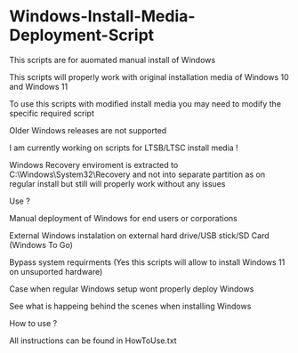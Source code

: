 # Windows-Install-Media-Deployment-Script

This scripts are for auomated manual install of Windows

This scripts will properly work with original installation media of Windows 10 and Windows 11

To use this scripts with modified install media you may need to modify the specific required script

Older Windows releases are not supported

I am currently working on scripts for LTSB/LTSC install media !

Windows Recovery enviroment is extracted to C:\Windows\System32\Recovery and not into separate partition as on regular install but still will properly work without any issues

Use ?

Manual deployment of Windows for end users or corporations

External Windows instalation on external hard drive/USB stick/SD Card (Windows To Go)

Bypass system requirments (Yes this scripts will allow to install Windows 11 on unsuported hardware)

Case when regular Windows setup wont properly deploy Windows

See what is happeing behind the scenes when installing Windows

How to use ?

All instructions can be found in HowToUse.txt
